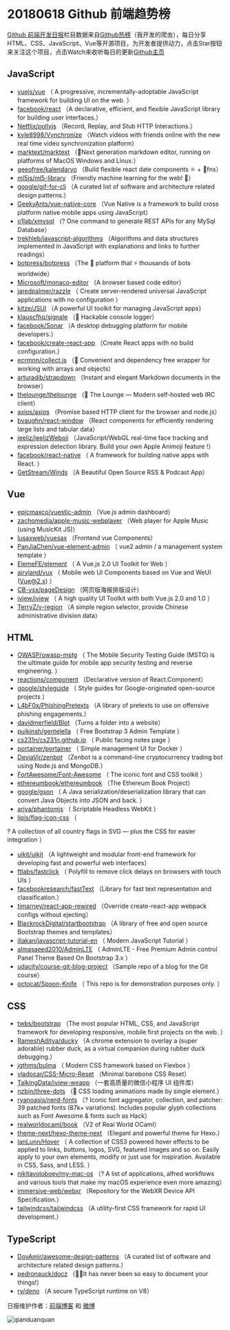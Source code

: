 # 20180618 Github 前端趋势榜

[Github 前端开发日报](http://caibaojian.com/c/news)栏目数据来自[Github热榜](http://news.caibaojian.com/)（我开发的爬虫），每日分享HTML、CSS、JavaScript、Vue等开源项目，为开发者提供动力，点击Star按钮来关注这个项目，点击Watch来收听每日的更新[Github主页](https://github.com/kujian/githubTrending)
## JavaScript

* [vuejs/vue](https://github.com/vuejs/vue) （
        A progressive, incrementally-adoptable JavaScript framework for building UI on the web.
      ）
* [facebook/react](https://github.com/facebook/react) （A declarative, efficient, and flexible JavaScript library for building user interfaces.）
* [Netflix/pollyjs](https://github.com/Netflix/pollyjs) （Record, Replay, and Stub HTTP Interactions.）
* [kyle8998/Vynchronize](https://github.com/kyle8998/Vynchronize) （Watch videos with friends online with the new real time video synchronization platform）
* [marktext/marktext](https://github.com/marktext/marktext) （📝Next generation markdown editor, running on platforms of MacOS Windows and Linux.）
* [geeofree/kalendaryo](https://github.com/geeofree/kalendaryo) （Build flexible react date components ⚛️ + 📅fns）
* [ml5js/ml5-library](https://github.com/ml5js/ml5-library) （Friendly machine learning for the web! 🤖）
* [google/gif-for-cli](https://github.com/google/gif-for-cli) （A curated list of software and architecture related design patterns.）
* [GeekyAnts/vue-native-core](https://github.com/GeekyAnts/vue-native-core) （Vue Native is a framework to build cross platform native mobile apps using JavaScript）
* [o1lab/xmysql](https://github.com/o1lab/xmysql) （? One command to generate REST APIs for any MySql Database）
* [trekhleb/javascript-algorithms](https://github.com/trekhleb/javascript-algorithms) （Algorithms and data structures implemented in JavaScript with explanations and links to further readings）
* [botpress/botpress](https://github.com/botpress/botpress) （The 🤖 platform that ⚡ thousands of bots worldwide）
* [Microsoft/monaco-editor](https://github.com/Microsoft/monaco-editor) （A browser based code editor）
* [jaredpalmer/razzle](https://github.com/jaredpalmer/razzle) （
        Create server-rendered universal JavaScript applications with no configuration
      ）
* [kitze/JSUI](https://github.com/kitze/JSUI) （A powerful UI toolkit for managing JavaScript apps）
* [klauscfhq/signale](https://github.com/klauscfhq/signale) （👋 Hackable console logger）
* [facebook/Sonar](https://github.com/facebook/Sonar) （A desktop debugging platform for mobile developers.）
* [facebook/create-react-app](https://github.com/facebook/create-react-app) （Create React apps with no build configuration.）
* [ecrmnn/collect.js](https://github.com/ecrmnn/collect.js) （💎 Convenient and dependency free wrapper for working with arrays and objects）
* [arturadib/strapdown](https://github.com/arturadib/strapdown) （Instant and elegant Markdown documents in the browser）
* [thelounge/thelounge](https://github.com/thelounge/thelounge) （💬 The Lounge — Modern self-hosted web IRC client）
* [axios/axios](https://github.com/axios/axios) （Promise based HTTP client for the browser and node.js）
* [bvaughn/react-window](https://github.com/bvaughn/react-window) （React components for efficiently rendering large lists and tabular data）
* [jeeliz/jeelizWeboji](https://github.com/jeeliz/jeelizWeboji) （JavaScript/WebGL real-time face tracking and expression detection library. Build your own Apple Animoji feature !）
* [facebook/react-native](https://github.com/facebook/react) （
        A framework for building native apps with React.
      ）
* [GetStream/Winds](https://github.com/GetStream/Winds) （A Beautiful Open Source RSS &amp; Podcast App）

## Vue

* [epicmaxco/vuestic-admin](https://github.com/epicmaxco/vuestic-admin) （Vue.js admin dashboard）
* [zachomedia/apple-music-webplayer](https://github.com/zachomedia/apple-music-webplayer) （Web player for Apple Music (using MusicKit JS)）
* [lusaxweb/vuesax](https://github.com/lusaxweb/vuesax) （Frontend vue Components）
* [PanJiaChen/vue-element-admin](https://github.com/PanJiaChen/vue-element-admin) （
        vue2 admin / a management system template
      ）
* [ElemeFE/element](https://github.com/ElemeFE/element) （
        A Vue.js 2.0 UI Toolkit for Web
      ）
* [airyland/vux](https://github.com/airyland/vux) （
        Mobile web UI Components based on Vue and WeUI (Vue@2.x)
      ）
* [CB-ysx/pageDesign](https://github.com/CB-ysx/pageDesign) （网页版海报排版设计）
* [iview/iview](https://github.com/iview/iview) （
        A high quality UI Toolkit with both Vue.js 2.0 and 1.0
      ）
* [TerryZ/v-region](https://github.com/TerryZ/v-region) （A simple region selector, provide Chinese administrative division data）

## HTML

* [OWASP/owasp-mstg](https://github.com/OWASP/owasp-mstg) （
         The Mobile Security Testing Guide (MSTG) is the ultimate guide for mobile app security testing and reverse engineering.
      ）
* [reactions/component](https://github.com/reactions/component) （Declarative version of React.Component）
* [google/styleguide](https://github.com/google/styleguide) （
        Style guides for Google-originated open-source projects
      ）
* [L4bF0x/PhishingPretexts](https://github.com/L4bF0x/PhishingPretexts) （A library of pretexts to use on offensive phishing engagements.）
* [davidmerfield/Blot](https://github.com/davidmerfield/Blot) （Turns a folder into a website）
* [puikinsh/gentelella](https://github.com/puikinsh/gentelella) （
        Free Bootstrap 3 Admin Template
      ）
* [cs231n/cs231n.github.io](https://github.com/cs231n/cs231n.github.io) （
        Public facing notes page
      ）
* [portainer/portainer](https://github.com/portainer/portainer) （
        Simple management UI for Docker
      ）
* [DeviaVir/zenbot](https://github.com/DeviaVir/zenbot) （Zenbot is a command-line cryptocurrency trading bot using Node.js and MongoDB.）
* [FortAwesome/Font-Awesome](https://github.com/FortAwesome/Font-Awesome) （
        The iconic font and CSS toolkit
      ）
* [ethereumbook/ethereumbook](https://github.com/ethereumbook/ethereumbook) （The Ethereum Book Project）
* [google/gson](https://github.com/google/gson) （
        A Java serialization/deserialization library that can convert Java Objects into JSON and back.
      ）
* [ariya/phantomjs](https://github.com/ariya/phantomjs) （
        Scriptable Headless WebKit
      ）
* [lipis/flag-icon-css](https://github.com/lipis/flag-icon-css) （
        
? A collection of all country flags in SVG — plus the CSS for easier integration
      ）
* [uikit/uikit](https://github.com/uikit/uikit) （A lightweight and modular front-end framework for developing fast and powerful web interfaces）
* [ftlabs/fastclick](https://github.com/ftlabs/fastclick) （
        Polyfill to remove click delays on browsers with touch UIs
      ）
* [facebookresearch/fastText](https://github.com/facebookresearch/fastText) （Library for fast text representation and classification.）
* [timarney/react-app-rewired](https://github.com/timarney/react-app-rewired) （Override create-react-app webpack configs without ejecting）
* [BlackrockDigital/startbootstrap](https://github.com/BlackrockDigital/startbootstrap) （A library of free and open source Bootstrap themes and templates）
* [iliakan/javascript-tutorial-en](https://github.com/iliakan/javascript-tutorial-en) （
        Modern JavaScript Tutorial 
      ）
* [almasaeed2010/AdminLTE](https://github.com/almasaeed2010/AdminLTE) （
        AdminLTE - Free Premium Admin control Panel Theme Based On Bootstrap 3.x
      ）
* [udacity/course-git-blog-project](https://github.com/udacity/course-git-blog-project) （Sample repo of a blog for the Git course）
* [octocat/Spoon-Knife](https://github.com/octocat/Spoon-Knife) （
        This repo is for demonstration purposes only.
      ）

## CSS

* [twbs/bootstrap](https://github.com/twbs/bootstrap) （The most popular HTML, CSS, and JavaScript framework for developing responsive, mobile first projects on the web.
      ）
* [RameshAditya/ducky](https://github.com/RameshAditya/ducky) （A chrome extension to overlay a (super adorable) rubber duck, as a virtual companion during rubber duck debugging.）
* [jgthms/bulma](https://github.com/jgthms/bulma) （
        Modern CSS framework based on Flexbox
      ）
* [vladocar/CSS-Micro-Reset](https://github.com/vladocar/CSS-Micro-Reset) （Minimal barebone CSS Reset）
* [TalkingData/iview-weapp](https://github.com/TalkingData/iview-weapp) （一套高质量的微信小程序 UI 组件库）
* [nzbin/three-dots](https://github.com/nzbin/three-dots) （🔮 CSS loading animations made by single element.）
* [ryanoasis/nerd-fonts](https://github.com/ryanoasis/nerd-fonts) （? Iconic font aggregator, collection, and patcher: 39 patched fonts (87k+ variations). Includes popular glyph collections such as Font Awesome &amp; fonts such as Hack）
* [realworldocaml/book](https://github.com/realworldocaml/book) （V2 of Real World OCaml）
* [theme-next/hexo-theme-next](https://github.com/theme-next/hexo-theme-next) （Elegant and powerful theme for Hexo.）
* [IanLunn/Hover](https://github.com/IanLunn/Hover) （
        A collection of CSS3 powered hover effects to be applied to links, buttons, logos, SVG, featured images and so on. Easily apply to your own elements, modify or just use for inspiration. Available in CSS, Sass, and LESS.
      ）
* [nikitavoloboev/my-mac-os](https://github.com/nikitavoloboev/my-mac-os) （? A list of applications, alfred workflows and various tools that make my macOS experience even more amazing）
* [immersive-web/webxr](https://github.com/immersive-web/webxr) （Repository for the WebXR Device API Specification.）
* [tailwindcss/tailwindcss](https://github.com/tailwindcss/tailwindcss) （A utility-first CSS framework for rapid UI development.）

## TypeScript

* [DovAmir/awesome-design-patterns](https://github.com/DovAmir/awesome-design-patterns) （A curated list of software and architecture related design patterns.）
* [pedronauck/docz](https://github.com/pedronauck/docz) （✍🏻It has never been so easy to document your things!）
* [ry/deno](https://github.com/ry/deno) （A secure TypeScript runtime on V8）


日报维护作者：[前端博客](http://caibaojian.com/) 和 [微博](http://caibaojian.com/go/weibo)

![qianduanquan](https://user-images.githubusercontent.com/3055447/38468989-651132ac-3b80-11e8-8e6b-15122322a9d7.png)
